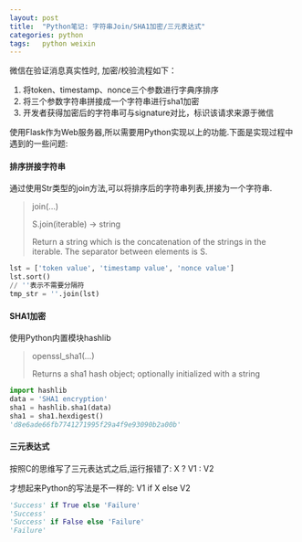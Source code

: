 ```yaml
---
layout: post
title:  "Python笔记: 字符串Join/SHA1加密/三元表达式"
categories: python
tags:   python weixin
---
```

微信在验证消息真实性时, 加密/校验流程如下：

1. 将token、timestamp、nonce三个参数进行字典序排序
2. 将三个参数字符串拼接成一个字符串进行sha1加密
3. 开发者获得加密后的字符串可与signature对比，标识该请求来源于微信

使用Flask作为Web服务器,所以需要用Python实现以上的功能.下面是实现过程中遇到的一些问题:

#### 排序拼接字符串
通过使用Str类型的join方法,可以将排序后的字符串列表,拼接为一个字符串.

> join(...)
>
> S.join(iterable) -> string
>
> Return a string which is the concatenation of the strings in the iterable.  The separator between elements is S.

```python
lst = ['token value', 'timestamp value', 'nonce value']
lst.sort()
// ''表示不需要分隔符
tmp_str = ''.join(lst)
```

#### SHA1加密
使用Python内置模块hashlib

> openssl_sha1(...)
>
> Returns a sha1 hash object; optionally initialized with a string

```python
import hashlib
data = 'SHA1 encryption'
sha1 = hashlib.sha1(data)
sha1 = sha1.hexdigest()
'd8e6ade66fb7741271995f29a4f9e93090b2a00b'
```

#### 三元表达式
按照C的思维写了三元表达式之后,运行报错了:
X ? V1 : V2

才想起来Python的写法是不一样的:
V1 if X else V2

```python
'Success' if True else 'Failure'
'Success'
'Success' if False else 'Failure'
'Failure'
```


